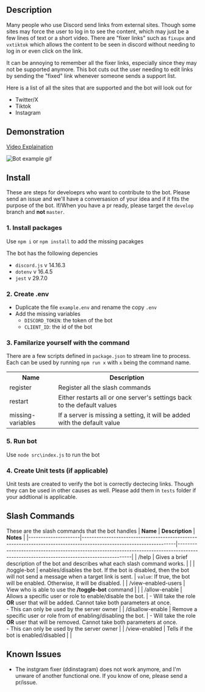 ## Description
Many people who use Discord send links from external sites.  Though some sites may force the user to log in to see the content, which may just be a few lines of text or a short video. There are "fixer links" such as `fixupx` and `vxtiktok` which allows the content to be seen in discord without needing to log in or even click on the link.

It can be annoying to remember all the fixer links, especially since they may not be supported anymore. This bot cuts out the user needing to edit links by sending the "fixed" link whenever someone sends a support list.

Here is a list of all the sites that are supported and the bot will look out for
- Twitter/X
- Tiktok
- Instagram


##  Demonstration

[Video Explaination](https://youtu.be/GmQVyxlycBU?t=453)

![Bot example gif](https://github.com/user-attachments/assets/d2ce7aa3-273e-4b5e-b0f1-f4ebcd03b0cc)


## Install
These are steps for develoeprs who want to contribute to the bot. Please send an issue and we'll have a conversasion of your idea and if it fits the purpose of the bot. If/When you have a pr ready, please target the `develop` branch and **not** `master`.

### 1. Install packages
Use `npm i` or `npm install` to add the missing pacakges

The bot has the following depencies
- `discord.js` v 14.16.3
- `dotenv` v 16.4.5
- `jest` v 29.7.0

### 2. Create .env
-  Duplicate the file `example.env` and rename the copy `.env`
-  Add the missing variables
    -  `DISCORD_TOKEN`: the token of the bot
    -  `CLIENT_ID`: the id of the bot

### 3. Familarize yourself with the command
There are a few scripts defined in `package.json` to stream line to process. Each can be used by running `npm run x` with `x` being the command name.
<table>
    <tr>
        <th>
            Name
        </th>
        <th>
            Description
        </th>
    </tr>
    <tr>
        <td>register</td>
        <td>Register all the slash commands</td>
    </tr>
    <tr>
        <td>restart</td>
        <td>Either restarts all or one server's settings back to the default values</td>
    </tr>
    <tr>
        <td>missing-variables</td>
        <td>If a server is missing a setting, it will be added with the default value</td>
    </tr>
</table>

### 5. Run bot
Use `node src\index.js` to run the bot

### 4. Create Unit tests (if applicable)
Unit tests are created to verify the bot is correctly dectecing links. Though they can be used in other causes as well. Please add them in `tests` folder if your addtional is applicable.

## Slash Commands
These are the slash commands that the bot handles
| **Name**            | **Description**                                                                                                    | **Notes**                                                                                                                               |
|---------------------|--------------------------------------------------------------------------------------------------------------------|-----------------------------------------------------------------------------------------------------------------------------------------|
| /help               | Gives a brief description of the bot and describes what each slash command works.                                  |                                                                                                                                         |
| /toggle-bot         | enables/disables the bot. If the bot is disabled, then the bot will not send a message when a target link is sent. | `value`: If true, the bot will be enabled. Otherwise, it will be disabled.                                                              |
| /view-enabled-users | View who is able to use the **/toggle-bot** command                                                                |                                                                                                                                         |
| /allow-enable       | Allows a specific user or role to enable/disable the bot.                                                          | - Will take the role **OR** user that will be added. Cannot take both parameters at once.<br>- This can only be used by the server owner  |
| /disallow-enable    | Remove a specific user or role from of enabling/disabling the bot.                                                 | - Will take the role **OR** user that will be removed. Cannot take both parameters at once.<br>- This can only be used by the server owner |
| /view-enabled       | Tells if the bot is enabled/disabled                                                                               |                                                                                                                                         |

## Known Issues
- The instgram fixer (ddinstagram) does not work anymore, and I'm unware of another functional one. If you know of one, please send a pr/issue.
